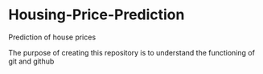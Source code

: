 # Housing-Price-Prediction
Prediction of house prices

The purpose of creating this repository is to understand the functioning of git and github
